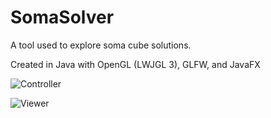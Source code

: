 # SomaSolver
A tool used to explore soma cube solutions.

Created in Java with OpenGL (LWJGL 3), GLFW, and JavaFX

![Controller](https://i.gyazo.com/cc1a86df6b6621e6106f48f670d38607.png)

![Viewer](https://i.gyazo.com/b936f68c58b83dc7f5317c4a45bba8dd.png)

